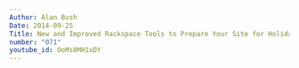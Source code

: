 ```yaml
---
Author: Alan Bush
Date: 2014-09-25
Title: New and Improved Rackspace Tools to Prepare Your Site for Holiday Shopping Traffic
number: "071"
youtube_id: OoMs0MH1xDY
---
```



